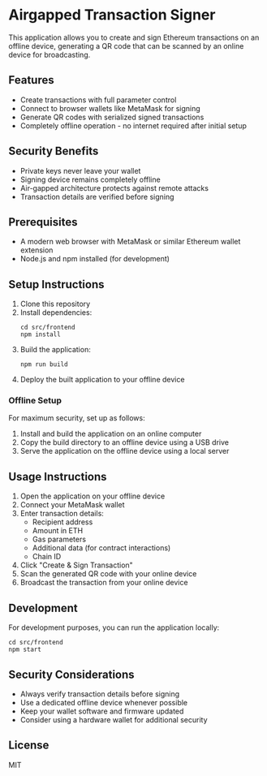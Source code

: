 # Airgapped Transaction Signer

This application allows you to create and sign Ethereum transactions on an offline device, generating a QR code that can be scanned by an online device for broadcasting.

## Features

- Create transactions with full parameter control
- Connect to browser wallets like MetaMask for signing
- Generate QR codes with serialized signed transactions
- Completely offline operation - no internet required after initial setup

## Security Benefits

- Private keys never leave your wallet
- Signing device remains completely offline
- Air-gapped architecture protects against remote attacks
- Transaction details are verified before signing

## Prerequisites

- A modern web browser with MetaMask or similar Ethereum wallet extension
- Node.js and npm installed (for development)

## Setup Instructions

1. Clone this repository
2. Install dependencies:
   ```
   cd src/frontend
   npm install
   ```
3. Build the application:
   ```
   npm run build
   ```
4. Deploy the built application to your offline device

### Offline Setup

For maximum security, set up as follows:

1. Install and build the application on an online computer
2. Copy the build directory to an offline device using a USB drive
3. Serve the application on the offline device using a local server

## Usage Instructions

1. Open the application on your offline device
2. Connect your MetaMask wallet
3. Enter transaction details:
   - Recipient address
   - Amount in ETH
   - Gas parameters
   - Additional data (for contract interactions)
   - Chain ID
4. Click "Create & Sign Transaction"
5. Scan the generated QR code with your online device
6. Broadcast the transaction from your online device

## Development

For development purposes, you can run the application locally:

```
cd src/frontend
npm start
```

## Security Considerations

- Always verify transaction details before signing
- Use a dedicated offline device whenever possible
- Keep your wallet software and firmware updated
- Consider using a hardware wallet for additional security

## License

MIT
